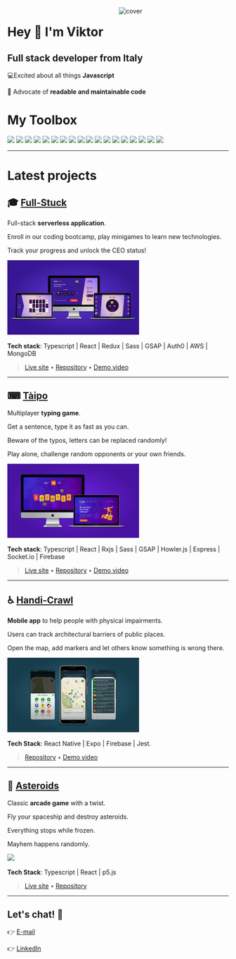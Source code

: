 <img align="right" width="250px" src="https://cdn.dribbble.com/users/2054184/screenshots/5426945/computer-flat-design.gif" alt="cover" />

# Hey 👋 I'm Viktor
## Full stack developer from Italy

💻Excited about all things **Javascript**

💯 Advocate of **readable and maintainable code**

# My Toolbox

<p>
  <img width ='32px' src ='https://raw.githubusercontent.com/rahulbanerjee26/githubAboutMeGenerator/main/icons/typescript.svg'>
  <img width ='32px' src ='https://raw.githubusercontent.com/rahulbanerjee26/githubAboutMeGenerator/main/icons/html.svg'>
  <img width ='32px' src ='https://raw.githubusercontent.com/rahulbanerjee26/githubAboutMeGenerator/main/icons/css.svg'>
  <img width ='32px' src ='https://raw.githubusercontent.com/rahulbanerjee26/githubAboutMeGenerator/main/icons/javascript.svg'>
  <img width ='32px' src ='https://raw.githubusercontent.com/rahulbanerjee26/githubAboutMeGenerator/main/icons/sass.svg'>
  <img width ='32px' src ='https://raw.githubusercontent.com/rahulbanerjee26/githubAboutMeGenerator/main/icons/reactjs.svg'>   
  <img width ='32px' src ='https://raw.githubusercontent.com/rahulbanerjee26/githubAboutMeGenerator/main/icons/redux.svg'>
  <img width ='32px' src ='https://raw.githubusercontent.com/rahulbanerjee26/githubAboutMeGenerator/main/icons/angularjs.svg'>
  <img width ='32px' src ='https://raw.githubusercontent.com/rahulbanerjee26/githubAboutMeGenerator/main/icons/jest.svg'>
  <img width ='32px' src ='https://raw.githubusercontent.com/rahulbanerjee26/githubAboutMeGenerator/main/icons/nodejs.svg'>
  <img width ='32px' src ='https://raw.githubusercontent.com/rahulbanerjee26/githubAboutMeGenerator/main/icons/express.svg'>
  <img width ='32px' src ='https://raw.githubusercontent.com/rahulbanerjee26/githubAboutMeGenerator/main/icons/mongodb.svg'>
  <img width ='32px' src ='https://raw.githubusercontent.com/rahulbanerjee26/githubAboutMeGenerator/main/icons/firebase.svg'>
  <img width ='32px' src ='https://raw.githubusercontent.com/rahulbanerjee26/githubAboutMeGenerator/main/icons/git.svg'>
  <img width ='32px' src ='https://raw.githubusercontent.com/rahulbanerjee26/githubAboutMeGenerator/main/icons/postman.svg'>
  <img width ='32px' src ='https://raw.githubusercontent.com/rahulbanerjee26/githubAboutMeGenerator/main/icons/figma.svg'>
  <img width ='32px' src ='https://raw.githubusercontent.com/rahulbanerjee26/githubAboutMeGenerator/main/icons/xd.svg'> 
  <img width ='32px' src ='https://raw.githubusercontent.com/rahulbanerjee26/githubAboutMeGenerator/main/icons/photoshop.svg'> 
</p>

---

# Latest projects

## 🎓 [Full-Stuck](https://github.com/cw-thesis-project/full-stuck.com)

Full-stack **serverless application**.

Enroll in our coding bootcamp, play minigames to learn new technologies.

Track your progress and unlock the CEO status!


<a href="http://full-stuck.com" target="_blank">
<img width="300px" src="./assets/full-stuck-mocks.png">
</a>

**Tech stack**: Typescript | React | Redux | Sass | GSAP | Auth0 | AWS | MongoDB

> [Live site](http://full-stuck.com) • [Repository](https://github.com/cw-thesis-project/full-stuck.com) • [Demo video](https://www.youtube.com/watch?v=RHwkrV2tcAw)

---

## ⌨ [Tàipo](https://github.com/vikvikvr/taipo)

Multiplayer **typing game**.

Get a sentence, type it as fast as you can.

Beware of the typos, letters can be replaced randomly!

Play alone, challenge random opponents or your own friends.

<a href="https://play-taipo.netlify.app/">
<img width="300px" src="./assets/taipo-mockups.png">
</a>

**Tech stack**: Typescript | React | Rxjs | Sass | GSAP | Howler.js | Express | Socket.io | Firebase

> [Live site](https://play-taipo.netlify.app/) • [Repository](https://github.com/vikvikvr/taipo) • [Demo video](https://www.youtube.com/watch?v=xHpyR43vOwg)

---

## ♿ [Handi-Crawl](https://github.com/vikvikvr/HandiCrawl)

**Mobile app** to help people with physical impairments.

Users can track architectural barriers of public places.

Open the map, add markers and let others know something is wrong there.

<a href="https://github.com/vikvikvr/HandiCrawl">
<img width="300px" src="./assets/handi-crawl-mocks.png">
</a>

**Tech Stack**: React Native | Expo | Firebase | Jest.

> [Repository](https://github.com/vikvikvr/HandiCrawl) • [Demo video](https://www.youtube.com/watch?v=5iPP18p-RU8)

---

## 🚀 [Asteroids](https://github.com/vikvikvr/asteroids)

Classic **arcade game** with a twist.

Fly your spaceship and destroy asteroids.

Everything stops while frozen.

Mayhem happens randomly.

<a href="https://asteroids-client.netlify.app/">
<img width="300px" src="https://camo.githubusercontent.com/051d0968aa830aaef953937b54dd80b062e58d1afea40381be36d807b480a032/68747470733a2f2f6d656469612e67697068792e636f6d2f6d656469612f627667536370746e574942386a576c536f782f736f757263652e676966">
</a>

**Tech Stack**: Typescript | React | p5.js

> [Live site](https://asteroids-client.netlify.app/) • [Repository](https://github.com/vikvikvr/asteroids)

---

## Let's chat! 💬

👉 [E-mail](mailto:ricchiuto.viktor@gmail.com)

👉 [LinkedIn](https://www.linkedin.com/in/vikvikvr/)
